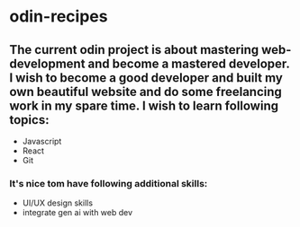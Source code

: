 # odin-recipes

## The current odin project is about mastering web-development and become a mastered developer. I wish to become a good developer and built my own beautiful website and do some freelancing work in my spare time. I wish to learn following topics:

- Javascript
- React
- Git 

### It's nice tom have following additional skills:

- UI/UX design skills
- integrate gen ai with web dev 
